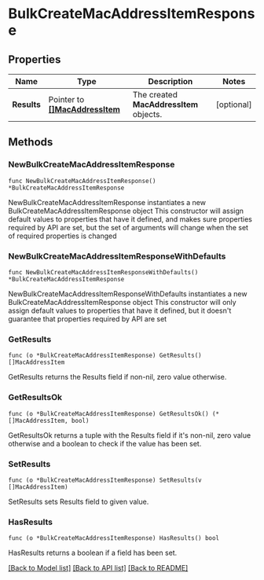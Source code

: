 # BulkCreateMacAddressItemResponse

## Properties

Name | Type | Description | Notes
------------ | ------------- | ------------- | -------------
**Results** | Pointer to [**[]MacAddressItem**](MacAddressItem.md) | The created __MacAddressItem__ objects. | [optional] 

## Methods

### NewBulkCreateMacAddressItemResponse

`func NewBulkCreateMacAddressItemResponse() *BulkCreateMacAddressItemResponse`

NewBulkCreateMacAddressItemResponse instantiates a new BulkCreateMacAddressItemResponse object
This constructor will assign default values to properties that have it defined,
and makes sure properties required by API are set, but the set of arguments
will change when the set of required properties is changed

### NewBulkCreateMacAddressItemResponseWithDefaults

`func NewBulkCreateMacAddressItemResponseWithDefaults() *BulkCreateMacAddressItemResponse`

NewBulkCreateMacAddressItemResponseWithDefaults instantiates a new BulkCreateMacAddressItemResponse object
This constructor will only assign default values to properties that have it defined,
but it doesn't guarantee that properties required by API are set

### GetResults

`func (o *BulkCreateMacAddressItemResponse) GetResults() []MacAddressItem`

GetResults returns the Results field if non-nil, zero value otherwise.

### GetResultsOk

`func (o *BulkCreateMacAddressItemResponse) GetResultsOk() (*[]MacAddressItem, bool)`

GetResultsOk returns a tuple with the Results field if it's non-nil, zero value otherwise
and a boolean to check if the value has been set.

### SetResults

`func (o *BulkCreateMacAddressItemResponse) SetResults(v []MacAddressItem)`

SetResults sets Results field to given value.

### HasResults

`func (o *BulkCreateMacAddressItemResponse) HasResults() bool`

HasResults returns a boolean if a field has been set.


[[Back to Model list]](../README.md#documentation-for-models) [[Back to API list]](../README.md#documentation-for-api-endpoints) [[Back to README]](../README.md)


